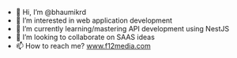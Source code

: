 - 👋 Hi, I’m @bhaumikrd
- 👀 I’m interested in web application development
- 🌱 I’m currently learning/mastering API development using NestJS
- 💞️ I’m looking to collaborate on SAAS ideas
- 📫 How to reach me? www.f12media.com

<!---
bhaumikrd/bhaumikrd is a ✨ special ✨ repository because its `README.md` (this file) appears on your GitHub profile.
You can click the Preview link to take a look at your changes.
--->
